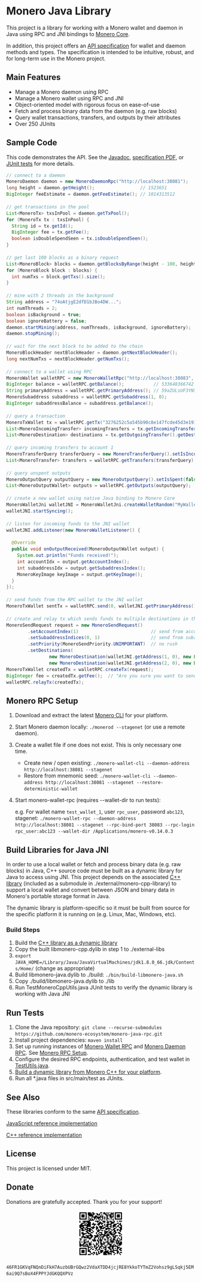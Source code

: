 # Monero Java Library

This project is a library for working with a Monero wallet and daemon in Java using RPC and JNI bindings to [Monero Core](https://github.com/monero-project/monero).

In addition, this project offers an [API specification](https://github.com/monero-ecosystem/monero-javascript/blob/master/monero-model.pdf) for wallet and daemon methods and types.  The specification is intended to be intuitive, robust, and for long-term use in the Monero project.

## Main Features

- Manage a Monero daemon using RPC
- Manage a Monero wallet using RPC and JNI
- Object-oriented model with rigorous focus on ease-of-use
- Fetch and process binary data from the daemon (e.g. raw blocks)
- Query wallet transactions, transfers, and outputs by their attributes
- Over 250 JUnits

## Sample Code

This code demonstrates the API.  See the [Javadoc](https://moneroecosystem.org/monero-java/), [specification PDF](https://github.com/monero-ecosystem/monero-javascript/blob/master/monero-model.pdf), or [JUnit tests](src/test/java) for more details.

```java
// connect to a daemon
MoneroDaemon daemon = new MoneroDaemonRpc("http://localhost:38081");
long height = daemon.getHeight();                 // 1523651
BigInteger feeEstimate = daemon.getFeeEstimate(); // 1014313512

// get transactions in the pool
List<MoneroTx> txsInPool = daemon.getTxPool();
for (MoneroTx tx : txsInPool) {
  String id = tx.getId();
  BigInteger fee = tx.getFee();
  boolean isDoubleSpendSeen = tx.isDoubleSpendSeen();
}

// get last 100 blocks as a binary request
List<MoneroBlock> blocks = daemon.getBlocksByRange(height - 100, height);
for (MoneroBlock block : blocks) {
  int numTxs = block.getTxs().size();
}

// mine with 2 threads in the background
String address = "74oAtjgE2dfD1bJBo4DW...";
int numThreads = 2;
boolean isBackground = true;
boolean ignoreBattery = false;
daemon.startMining(address, numThreads, isBackground, ignoreBattery);
daemon.stopMining();

// wait for the next block to be added to the chain
MoneroBlockHeader nextBlockHeader = daemon.getNextBlockHeader();
long nextNumTxs = nextBlockHeader.getNumTxs();

// connect to a wallet using RPC
MoneroWallet walletRPC = new MoneroWalletRpc("http://localhost:38083", "rpc_user", "abc123");
BigInteger balance = walletRPC.getBalance();           // 533648366742
String primaryAddress = walletRPC.getPrimaryAddress(); // 59aZULsUF3YNSKGiHz4J...
MoneroSubaddress subaddress = walletRPC.getSubaddress(1, 0);
BigInteger subaddressBalance = subaddress.getBalance();

// query a transaction
MoneroTxWallet tx = walletRPC.getTx("3276252c5a545b90c8e147fcde45d3e1917726470a8f7d4c8977b527a44dfd15");
List<MoneroIncomingTransfer> incomingTransfers = tx.getIncomingTransfers();
List<MoneroDestination> destinations = tx.getOutgoingTransfer().getDestinations();

// query incoming transfers to account 1
MoneroTransferQuery transferQuery = new MoneroTransferQuery().setIsIncoming(true).setAccountIndex(1);
List<MoneroTransfer> transfers = walletRPC.getTransfers(transferQuery);

// query unspent outputs
MoneroOutputQuery outputQuery = new MoneroOutputQuery().setIsSpent(false);
List<MoneroOutputWallet> outputs = walletRPC.getOutputs(outputQuery);

// create a new wallet using native Java binding to Monero Core
MoneroWalletJni walletJNI = MoneroWalletJni.createWalletRandom("MyWallet", "supersecretpassword123", MoneroNetworkType.MAINNET);
walletJNI.startSyncing();

// listen for incoming funds to the JNI wallet
walletJNI.addListener(new MoneroWalletListener() {
  
  @Override
  public void onOutputReceived(MoneroOutputWallet output) {
    System.out.println("Funds received!"); 
    int accountIdx = output.getAccountIndex();
    int subaddressIdx = output.getSubaddressIndex();
    MoneroKeyImage keyImage = output.getKeyImage();
  }
});

// send funds from the RPC wallet to the JNI wallet
MoneroTxWallet sentTx = walletRPC.send(0, walletJNI.getPrimaryAddress(), new BigInteger("50000"));

// create and relay tx which sends funds to multiple destinations in the JNI wallet
MoneroSendRequest request = new MoneroSendRequest()
        .setAccountIndex(1)                           // send from account 1
        .setSubaddressIndices(0, 1)                   // send from subaddreses in account 1
        .setPriority(MoneroSendPriority.UNIMPORTANT)  // no rush
        .setDestinations(
                new MoneroDestination(walletJNI.getAddress(1, 0), new BigInteger("50000")),
                new MoneroDestination(walletJNI.getAddress(2, 0), new BigInteger("50000")));
MoneroTxWallet createdTx = walletRPC.createTx(request);
BigInteger fee = createdTx.getFee();  // "Are you sure you want to send ...?"
walletRPC.relayTx(createdTx);
```

## Monero RPC Setup

1. Download and extract the latest [Monero CLI](https://getmonero.org/downloads/) for your platform.
2. Start Monero daemon locally: `./monerod --stagenet` (or use a remote daemon).
3. Create a wallet file if one does not exist.  This is only necessary one time.
	- Create new / open existing: `./monero-wallet-cli --daemon-address http://localhost:38081 --stagenet`
	- Restore from mnemonic seed: `./monero-wallet-cli --daemon-address http://localhost:38081 --stagenet --restore-deterministic-wallet`
4. Start monero-wallet-rpc (requires --wallet-dir to run tests):
	
	e.g. For wallet name `test_wallet_1`, user `rpc_user`, password `abc123`, stagenet: `./monero-wallet-rpc --daemon-address http://localhost:38081 --stagenet --rpc-bind-port 38083 --rpc-login rpc_user:abc123 --wallet-dir /Applications/monero-v0.14.0.3`

## Build Libraries for Java JNI

In order to use a local wallet or fetch and process binary data (e.g. raw blocks) in Java, C++ source code must be built as a dynamic library for Java to access using JNI.  This project depends on the associated [C++ library](https://github.com/woodser/monero-cpp-library) (included as a submodule in ./external/monero-cpp-library) to support a local wallet and convert between JSON and binary data in Monero's portable storage format in Java.

The dynamic library is platform-specific so it must be built from source for the specific platform it is running on (e.g. Linux, Mac, Windows, etc).

### Build Steps

1. Build the [C++ library as a dynamic library](https://github.com/woodser/monero-cpp-library#building-a-dynamic--shared-library)
2. Copy the built libmonero-cpp.dylib in step 1 to ./external-libs
3. `export JAVA_HOME=/Library/Java/JavaVirtualMachines/jdk1.8.0_66.jdk/Contents/Home/` (change as appropriate)
4. Build libmonero-java.dylib to ./build: `./bin/build-libmonero-java.sh`
5. Copy ./build/libmonero-java.dylib to ./lib
6. Run TestMoneroCppUtils.java JUnit tests to verify the dynamic library is working with Java JNI

## Run Tests

1. Clone the Java repository: `git clone --recurse-submodules https://github.com/monero-ecosystem/monero-java-rpc.git`
2. Install project dependencies: `maven install`
3. Set up running instances of [Monero Wallet RPC](https://getmonero.org/resources/developer-guides/wallet-rpc.html) and [Monero Daemon RPC](https://getmonero.org/resources/developer-guides/daemon-rpc.html).  See [Monero RPC Setup](#monero-rpc-setup). 
4. Configure the desired RPC endpoints, authentication, and test wallet in [TestUtils.java](src/test/java/utils/TestUtils.java).
5. [Build a dynamic library from Monero C++ for your platform](#build-libraries-for-java-jni).
6. Run all *.java files in src/main/test as JUnits.

## See Also

These libraries conform to the same [API specification](https://github.com/monero-ecosystem/monero-javascript/blob/master/monero-model.pdf).

[JavaScript reference implementation](https://github.com/monero-ecosystem/monero-javascript)

[C++ reference implementation](https://github.com/woodser/monero-cpp-library)

## License

This project is licensed under MIT.

## Donate

Donations are gratefully accepted.  Thank you for your support!

<p align="center">
	<img src="donate.png" width="125" height="125"/>
</p>

`46FR1GKVqFNQnDiFkH7AuzbUBrGQwz2VdaXTDD4jcjRE8YkkoTYTmZ2Vohsz9gLSqkj5EM6ai9Q7sBoX4FPPYJdGKQQXPVz`